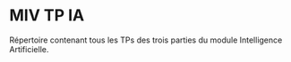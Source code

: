 # MIV TP IA
 Répertoire contenant tous les TPs des trois parties du module Intelligence Artificielle.
